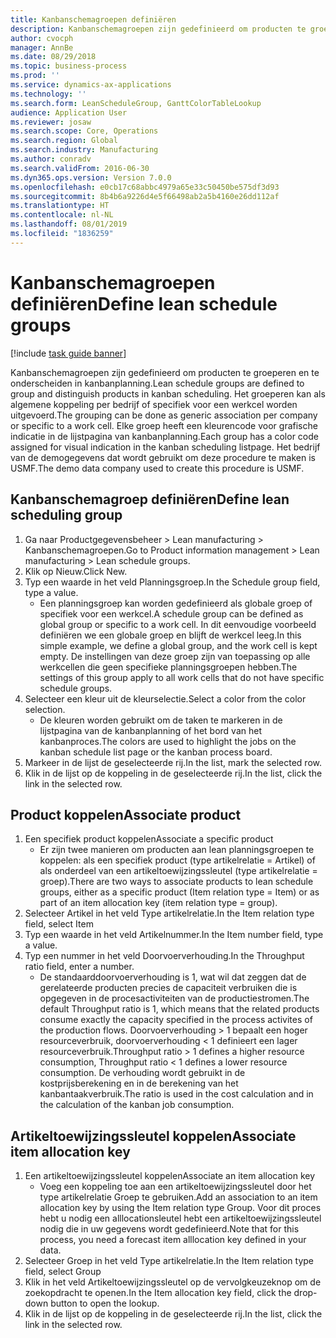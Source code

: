```yaml
---
title: Kanbanschemagroepen definiëren
description: Kanbanschemagroepen zijn gedefinieerd om producten te groeperen en te onderscheiden in kanbanplanning.
author: cvocph
manager: AnnBe
ms.date: 08/29/2018
ms.topic: business-process
ms.prod: ''
ms.service: dynamics-ax-applications
ms.technology: ''
ms.search.form: LeanScheduleGroup, GanttColorTableLookup
audience: Application User
ms.reviewer: josaw
ms.search.scope: Core, Operations
ms.search.region: Global
ms.search.industry: Manufacturing
ms.author: conradv
ms.search.validFrom: 2016-06-30
ms.dyn365.ops.version: Version 7.0.0
ms.openlocfilehash: e0cb17c68abbc4979a65e33c50450be575df3d93
ms.sourcegitcommit: 8b4b6a9226d4e5f66498ab2a5b4160e26dd112af
ms.translationtype: HT
ms.contentlocale: nl-NL
ms.lasthandoff: 08/01/2019
ms.locfileid: "1836259"
---
```

# <a name="define-lean-schedule-groups"></a><span data-ttu-id="88ba5-103">Kanbanschemagroepen definiëren</span><span class="sxs-lookup"><span data-stu-id="88ba5-103">Define lean schedule groups</span></span>

[!include [task guide banner](../../includes/task-guide-banner.md)]

<span data-ttu-id="88ba5-104">Kanbanschemagroepen zijn gedefinieerd om producten te groeperen en te onderscheiden in kanbanplanning.</span><span class="sxs-lookup"><span data-stu-id="88ba5-104">Lean schedule groups are defined to group and distinguish products in kanban scheduling.</span></span> <span data-ttu-id="88ba5-105">Het groeperen kan als algemene koppeling per bedrijf of specifiek voor een werkcel worden uitgevoerd.</span><span class="sxs-lookup"><span data-stu-id="88ba5-105">The grouping can be done as generic association per company or specific to a work cell.</span></span> <span data-ttu-id="88ba5-106">Elke groep heeft een kleurencode voor grafische indicatie in de lijstpagina van kanbanplanning.</span><span class="sxs-lookup"><span data-stu-id="88ba5-106">Each group has a color code assigned for visual indication in the kanban scheduling listpage.</span></span> <span data-ttu-id="88ba5-107">Het bedrijf van de demogegevens dat wordt gebruikt om deze procedure te maken is USMF.</span><span class="sxs-lookup"><span data-stu-id="88ba5-107">The demo data company used to create this procedure is USMF.</span></span>


## <a name="define-lean-scheduling-group"></a><span data-ttu-id="88ba5-108">Kanbanschemagroep definiëren</span><span class="sxs-lookup"><span data-stu-id="88ba5-108">Define lean scheduling group</span></span>
1. <span data-ttu-id="88ba5-109">Ga naar Productgegevensbeheer > Lean manufacturing > Kanbanschemagroepen.</span><span class="sxs-lookup"><span data-stu-id="88ba5-109">Go to Product information management > Lean manufacturing > Lean schedule groups.</span></span>
2. <span data-ttu-id="88ba5-110">Klik op Nieuw.</span><span class="sxs-lookup"><span data-stu-id="88ba5-110">Click New.</span></span>
3. <span data-ttu-id="88ba5-111">Typ een waarde in het veld Planningsgroep.</span><span class="sxs-lookup"><span data-stu-id="88ba5-111">In the Schedule group field, type a value.</span></span>
    * <span data-ttu-id="88ba5-112">Een planningsgroep kan worden gedefinieerd als globale groep of specifiek voor een werkcel.</span><span class="sxs-lookup"><span data-stu-id="88ba5-112">A schedule group can be defined as global group or specific to a work cell.</span></span> <span data-ttu-id="88ba5-113">In dit eenvoudige voorbeeld definiëren we een globale groep en blijft de werkcel leeg.</span><span class="sxs-lookup"><span data-stu-id="88ba5-113">In this simple example, we define a global group, and the work cell is kept empty.</span></span> <span data-ttu-id="88ba5-114">De instellingen van deze groep zijn van toepassing op alle werkcellen die geen specifieke planningsgroepen hebben.</span><span class="sxs-lookup"><span data-stu-id="88ba5-114">The settings of this group apply to all work cells that do not have specific schedule groups.</span></span>  
4. <span data-ttu-id="88ba5-115">Selecteer een kleur uit de kleurselectie.</span><span class="sxs-lookup"><span data-stu-id="88ba5-115">Select a color from the color selection.</span></span>
    * <span data-ttu-id="88ba5-116">De kleuren worden gebruikt om de taken te markeren in de lijstpagina van de kanbanplanning of het bord van het kanbanproces.</span><span class="sxs-lookup"><span data-stu-id="88ba5-116">The colors are used to highlight the jobs on the kanban schedule list page or the kanban process board.</span></span>  
5. <span data-ttu-id="88ba5-117">Markeer in de lijst de geselecteerde rij.</span><span class="sxs-lookup"><span data-stu-id="88ba5-117">In the list, mark the selected row.</span></span>
6. <span data-ttu-id="88ba5-118">Klik in de lijst op de koppeling in de geselecteerde rij.</span><span class="sxs-lookup"><span data-stu-id="88ba5-118">In the list, click the link in the selected row.</span></span>

## <a name="associate-product"></a><span data-ttu-id="88ba5-119">Product koppelen</span><span class="sxs-lookup"><span data-stu-id="88ba5-119">Associate product</span></span>
1. <span data-ttu-id="88ba5-120">Een specifiek product koppelen</span><span class="sxs-lookup"><span data-stu-id="88ba5-120">Associate a specific product</span></span>
    * <span data-ttu-id="88ba5-121">Er zijn twee manieren om producten aan lean planningsgroepen te koppelen: als een specifiek product (type artikelrelatie = Artikel) of als onderdeel van een artikeltoewijzingssleutel (type artikelrelatie = groep).</span><span class="sxs-lookup"><span data-stu-id="88ba5-121">There are two ways to associate products to lean schedule groups, either as a specific product (Item relation type = Item) or as part of an item allocation key (item relation type = group).</span></span>    
2. <span data-ttu-id="88ba5-122">Selecteer Artikel in het veld Type artikelrelatie.</span><span class="sxs-lookup"><span data-stu-id="88ba5-122">In the Item relation type field, select Item</span></span>
3. <span data-ttu-id="88ba5-123">Typ een waarde in het veld Artikelnummer.</span><span class="sxs-lookup"><span data-stu-id="88ba5-123">In the Item number field, type a value.</span></span>
4. <span data-ttu-id="88ba5-124">Typ een nummer in het veld Doorvoerverhouding.</span><span class="sxs-lookup"><span data-stu-id="88ba5-124">In the Throughput ratio field, enter a number.</span></span>
    * <span data-ttu-id="88ba5-125">De standaarddoorvoerverhouding is 1, wat wil dat zeggen dat de gerelateerde producten precies de capaciteit verbruiken die is opgegeven in de procesactiviteiten van de productiestromen.</span><span class="sxs-lookup"><span data-stu-id="88ba5-125">The default Throughput ratio is 1, which means that the related products consume exactly the capacity specified in the process activites of the production flows.</span></span> <span data-ttu-id="88ba5-126">Doorvoerverhouding > 1 bepaalt een hoger resourceverbruik, doorvoerverhouding < 1 definieert een lager resourceverbruik.</span><span class="sxs-lookup"><span data-stu-id="88ba5-126">Throughput ratio > 1 defines a higher resource consumption, Throughput ratio < 1 defines a lower resource consumption.</span></span> <span data-ttu-id="88ba5-127">De verhouding wordt gebruikt in de kostprijsberekening en in de berekening van het kanbantaakverbruik.</span><span class="sxs-lookup"><span data-stu-id="88ba5-127">The ratio is used in the cost calculation and in the calculation of the kanban job consumption.</span></span>  

## <a name="associate-item-allocation-key"></a><span data-ttu-id="88ba5-128">Artikeltoewijzingssleutel koppelen</span><span class="sxs-lookup"><span data-stu-id="88ba5-128">Associate item allocation key</span></span>
1. <span data-ttu-id="88ba5-129">Een artikeltoewijzingssleutel koppelen</span><span class="sxs-lookup"><span data-stu-id="88ba5-129">Associate an item allocation key</span></span>
    * <span data-ttu-id="88ba5-130">Voeg een koppeling toe aan een artikeltoewijzingssleutel door het type artikelrelatie Groep te gebruiken.</span><span class="sxs-lookup"><span data-stu-id="88ba5-130">Add an association to an item allocation key by using the Item relation type Group.</span></span>   <span data-ttu-id="88ba5-131">Voor dit proces hebt u nodig een alllocationsleutel hebt een artikeltoewijzingssleutel nodig die in uw gegevens wordt gedefinieerd.</span><span class="sxs-lookup"><span data-stu-id="88ba5-131">Note that for this process, you need a forecast item alllocation key defined in your data.</span></span>  
2. <span data-ttu-id="88ba5-132">Selecteer Groep in het veld Type artikelrelatie.</span><span class="sxs-lookup"><span data-stu-id="88ba5-132">In the Item relation type field, select Group</span></span>
3. <span data-ttu-id="88ba5-133">Klik in het veld Artikeltoewijzingssleutel op de vervolgkeuzeknop om de zoekopdracht te openen.</span><span class="sxs-lookup"><span data-stu-id="88ba5-133">In the Item allocation key field, click the drop-down button to open the lookup.</span></span>
4. <span data-ttu-id="88ba5-134">Klik in de lijst op de koppeling in de geselecteerde rij.</span><span class="sxs-lookup"><span data-stu-id="88ba5-134">In the list, click the link in the selected row.</span></span>

